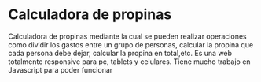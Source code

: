 # Calculadora de propinas
Calculadora de propinas mediante la cual se pueden realizar operaciones como dividir los gastos entre un grupo de personas,
calcular la propina que cada persona debe dejar, calcular la propina en total,etc.
Es una web totalmente responsive para pc, tablets y celulares.
Tiene mucho trabajo en Javascript para poder funcionar
